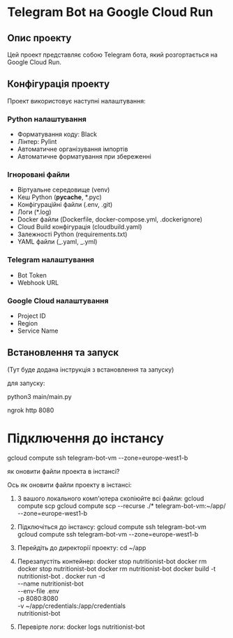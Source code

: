 # Telegram Bot на Google Cloud Run

## Опис проекту

Цей проект представляє собою Telegram бота, який розгортається на Google Cloud
Run.

## Конфігурація проекту

Проект використовує наступні налаштування:

### Python налаштування

- Форматування коду: Black
- Лінтер: Pylint
- Автоматичне організування імпортів
- Автоматичне форматування при збереженні

### Ігноровані файли

- Віртуальне середовище (venv)
- Кеш Python (**pycache**, \*.pyc)
- Конфігураційні файли (.env, .git)
- Логи (\*.log)
- Docker файли (Dockerfile, docker-compose.yml, .dockerignore)
- Cloud Build конфігурація (cloudbuild.yaml)
- Залежності Python (requirements.txt)
- YAML файли (_.yaml, _.yml)

### Telegram налаштування

- Bot Token
- Webhook URL

### Google Cloud налаштування

- Project ID
- Region
- Service Name

## Встановлення та запуск

(Тут буде додана інструкція з встановлення та запуску)

для запуску:

python3 main/main.py

ngrok http 8080

# Підключення до інстансу

gcloud compute ssh telegram-bot-vm --zone=europe-west1-b

як оновити файли проекта в інстансі?

Ось як оновити файли проекту в інстансі:

1. З вашого локального комп'ютера скопіюйте всі файли: gcloud compute scp
   gcloud compute scp --recurse ./* telegram-bot-vm:~/app/ --zone=europe-west1-b

2. Підключіться до інстансу: gcloud compute ssh telegram-bot-vm
   gcloud compute ssh telegram-bot-vm --zone=europe-west1-b

3. Перейдіть до директорії проекту: cd ~/app

4. Перезапустіть контейнер: docker stop nutritionist-bot docker rm
    docker stop nutritionist-bot
    docker rm nutritionist-bot
    docker build -t nutritionist-bot .
    docker run -d \
      --name nutritionist-bot \
      --env-file .env \
      -p 8080:8080 \
      -v ~/app/credentials:/app/credentials \
      nutritionist-bot

5. Перевірте логи: docker logs nutritionist-bot
